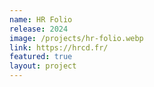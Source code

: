 ```yaml
---
name: HR Folio
release: 2024
image: /projects/hr-folio.webp
link: https://hrcd.fr/
featured: true
layout: project
---
```

